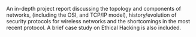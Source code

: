 An in-depth project report discussing the topology and components of networks, (including the OSI, and TCP/IP model), history/evolution of security protocols for wireless networks and the shortcomings in the most recent protocol. A brief case study on Ethical Hacking is also included.
